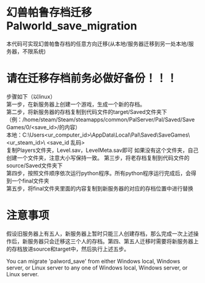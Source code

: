 # 幻兽帕鲁存档迁移 Palworld_save_migration
本代码可实现幻兽帕鲁存档的任意方向迁移(从本地/服务器迁移到另一处本地/服务器，不限系统)
# 请在迁移存档前务必做好备份！！！
步骤如下（以linux）  
第一步，在新服务器上创建一个游戏，生成一个新的存档。  
第二步，将新服务器的存档复制到代码文件的target/Saved文件夹下（例：/home/steam/Steam/steamapps/common/PalServer/Pal/Saved/SaveGames/0/<save_id>/的内容）  
本地：C:\Users\<ur_computer_id>\AppData\Local\Pal\Saved\SaveGames\ <ur_steam_id>\ <save_id 乱码>  
复制Players文件夹，Level.sav，LevelMeta.sav即可
如果没有这个文件夹，自己创建一个文件夹，注意大小写保持一致。
第三步，将老存档复制到代码文件的source/Saved文件夹下  
第四步，按照文件顺序依次运行python程序。所有python程序运行完成后，会得到一个final文件夹  
第五步，将final文件夹里面的内容复制到新服务器的对应的存档位置中进行替换  
# 注意事项
假设旧服务器上有五人，新服务器上暂时只能三人创建存档，那么完成一次上述操作后，新服务器只会迁移这三个人的存档。第四、第五人迁移时需要将新服务器上的存档放进source和target中，然后执行上述五步。






You can migrate 'palword_save' from either Windows local, Windows server, or Linux server to any one of Windows local, Windows server, or Linux server.

